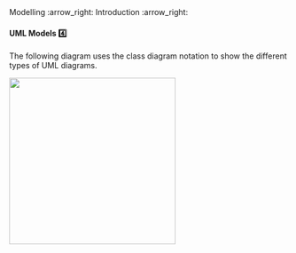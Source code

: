 <link rel="stylesheet" href="{{baseUrl}}/css/textbook.css">

<div class="website-content">

<div id="path">Modelling :arrow_right: Introduction :arrow_right:</div>

<div id="title">

#### UML Models :four:

</div>

<div id="body">

The following diagram uses the class diagram notation to show the different types of UML diagrams.

<img src="{{baseUrl}}/modelling/introduction/umlModels/images/modelDiagram.png" height="300" />
<p/>

</div>

</div>
